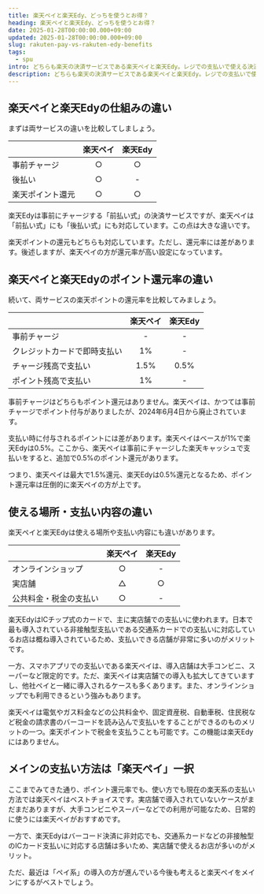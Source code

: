```yaml
---
title: 楽天ペイと楽天Edy、どっちを使うとお得？
heading: 楽天ペイと楽天Edy、どっちを使うとお得？
date: 2025-01-28T00:00:00.000+09:00
updated: 2025-01-28T00:00:00.000+09:00
slug: rakuten-pay-vs-rakuten-edy-benefits
tags:
  - spu
intro: どちらも楽天の決済サービスである楽天ペイと楽天Edy。レジでの支払いで使える決済サービスですが、使い方、チャージ方法、ポイント還元率など意外と違いがあります。
description: どちらも楽天の決済サービスである楽天ペイと楽天Edy。レジでの支払いで使える決済サービスですが、使い方、チャージ方法、ポイント還元率など意外と違いがあります。
---
```


## 楽天ペイと楽天Edyの仕組みの違い

まずは両サービスの違いを比較してしましょう。

||楽天ペイ|楽天Edy
|:---|:---:|:---:|
|事前チャージ|○|○|
|後払い|○|-|
|楽天ポイント還元|○|○|

楽天Edyは事前にチャージする「前払い式」の決済サービスですが、楽天ペイは「前払い式」にも「後払い式」にも対応しています。この点は大きな違いです。

楽天ポイントの還元もどちらも対応しています。ただし、還元率には差があります。後述しますが、楽天ペイの方が還元率が高い設定になっています。

## 楽天ペイと楽天Edyのポイント還元率の違い

続いて、両サービスの楽天ポイントの還元率を比較してみましょう。

||楽天ペイ|楽天Edy
|:---|:---:|:---:|
|事前チャージ|-|-|
|クレジットカードで即時支払い|1%|-|
|チャージ残高で支払い|1.5%|0.5%|
|ポイント残高で支払い|1%|-|

事前チャージはどちらもポイント還元はありません。楽天ペイは、かつては事前チャージでポイント付与がありましたが、2024年6月4日から廃止されています。

支払い時に付与されるポイントには差があります。楽天ペイはベースが1%で楽天Edyは0.5%。ここから、楽天ペイは事前にチャージした楽天キャッシュで支払いをすると、追加で0.5%のポイント還元があります。

つまり、楽天ペイは最大で1.5%還元、楽天Edyは0.5%還元となるため、ポイント還元率は圧倒的に楽天ペイの方が上です。

## 使える場所・支払い内容の違い

楽天ペイと楽天Edyは使える場所や支払い内容にも違いがあります。

||楽天ペイ|楽天Edy
|:---|:---:|:---:|
|オンラインショップ|○|-|
|実店舗|△|○|
|公共料金・税金の支払い|○|-|

楽天EdyはICチップ式のカードで、主に実店舗での支払いに使われます。日本で最も導入されている非接触型支払いである交通系カードでの支払いに対応しているお店は概ね導入されているため、支払いできる店舗が非常に多いのがメリットです。

一方、スマホアプリでの支払いである楽天ペイは、導入店舗は大手コンビニ、スーパーなど限定的です。ただ、楽天ペイは実店舗での導入も拡大してきていますし、他社ペイと一緒に導入されるケースも多くあります。また、オンラインショップでも利用できるという強みもあります。

楽天ペイは電気やガス料金などの公共料金や、固定資産税、自動車税、住民税など税金の請求書のバーコードを読み込んで支払いをすることができるのものメリットの一つ。楽天ポイントで税金を支払うことも可能です。この機能は楽天Edyにはありません。

## メインの支払い方法は「楽天ペイ」一択

ここまでみてきた通り、ポイント還元率でも、使い方でも現在の楽天系の支払い方法では楽天ペイはベストチョイスです。実店舗で導入されていないケースがまだまだありますが、大手コンビニやスーパーなどでの利用が可能なため、日常的に使うには楽天ペイがおすすめです。

一方で、楽天Edyはバーコード決済に非対応でも、交通系カードなどの非接触型のICカード支払いに対応する店舗は多いため、実店舗で使えるお店が多いのがメリット。

ただ、最近は「ペイ系」の導入の方が進んでいる今後も考えると楽天ペイをメインにするがベストでしょう。

